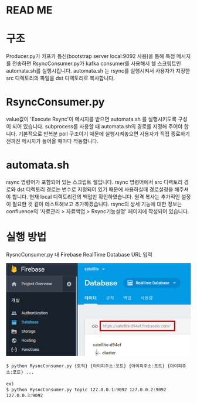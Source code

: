 READ ME
========
# 구조
Producer.py가 카프카 통신(bootstrap server local:9092 사용)을 통해 특정 메시지를 전송하면 RsyncConsumer.py가 kafka consumer를 사용해서 쉘 스크립트인 automata.sh를 실행시킵니다. automata.sh 는 rsync를 실행시켜서 사용자가 지정한 src 디렉토리의 파일을 dst 디렉토리로 복사합니다. 


# RsyncConsumer.py
value값이 'Execute Rsync'이 메시지를 받으면 automata.sh 를 실행시키도록 구성이 되어 있습니다.
subprocess를 사용할 때 automata.sh의 경로를 지정해 주어야 합니다.
기본적으로 반복분 poll 구조이기 때문에 실행시켜놓으면 사용자가 직접 종료하기 전까진 메시지가 들어올 때마다 작동합니다.


# automata.sh
rsync 명령어가 포함되어 있는 스크립트 쉘입니다. 
rsync 명령어에서 src 디렉토리 경로와 dst 디렉토리 경로는 변수로 지정되어 있기 때문에 사용하실때 경로설정을 해주셔야 합니다.
현재 local 디렉토리간의 백업만 확인하였습니다. 원격 복사는 추가적인 설정이 필요한 것 같아 테스트해보고 추가하겠습니다.
rsync의 상세 기능에 대한 정보는 confluence의 '자료관리 > 자료백업 > Rsync기능설명' 페이지에 작성되어 있습니다.

# 실행 방법

RysncConsumer.py 내 Firebase RealTime Database URL 입력

![Firebase RealTime Database URL](../img/firebase-config.PNG)

    $ python RysncConsumer.py {토픽} {아이피주소:포트} {아이피주소:포트} {아이피주소:포트} ...

    ex)
    $ python RysncConsumer.py topic 127.0.0.1:9092 127.0.0.2:9092 127.0.0.3:9092 